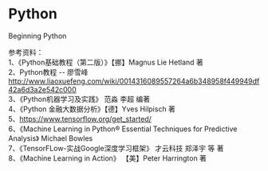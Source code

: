 # Python
Beginning Python

参考资料：  
1、《Python基础教程（第二版）》【挪】Magnus Lie Hetland 著  
2、Python教程 -- 廖雪峰   http://www.liaoxuefeng.com/wiki/0014316089557264a6b348958f449949df42a6d3a2e542c000  
3、《Python机器学习及实践》 范淼 李超 编著  
4、《Python 金融大数据分析》【德】Yves Hilpisch 著  
5、https://www.tensorflow.org/get_started/  
6、《Machine Learning in Python® Essential Techniques for Predictive Analysis》 Michael Bowles  
7、《TensorFLow-实战Google深度学习框架》 才云科技 郑泽宇 等 著  
8、《Machine Learning in Action》 【美】Peter Harrington 著
